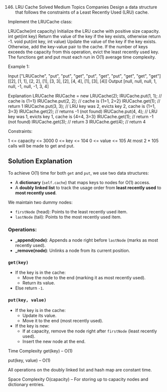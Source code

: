 146. LRU Cache
Solved
Medium
Topics
Companies
Design a data structure that follows the constraints of a Least Recently Used (LRU) cache.

Implement the LRUCache class:

LRUCache(int capacity) Initialize the LRU cache with positive size capacity.
int get(int key) Return the value of the key if the key exists, otherwise return -1.
void put(int key, int value) Update the value of the key if the key exists. Otherwise, add the key-value pair to the cache. If the number of keys exceeds the capacity from this operation, evict the least recently used key.
The functions get and put must each run in O(1) average time complexity.

 

Example 1:

Input
["LRUCache", "put", "put", "get", "put", "get", "put", "get", "get", "get"]
[[2], [1, 1], [2, 2], [1], [3, 3], [2], [4, 4], [1], [3], [4]]
Output
[null, null, null, 1, null, -1, null, -1, 3, 4]

Explanation
LRUCache lRUCache = new LRUCache(2);
lRUCache.put(1, 1); // cache is {1=1}
lRUCache.put(2, 2); // cache is {1=1, 2=2}
lRUCache.get(1);    // return 1
lRUCache.put(3, 3); // LRU key was 2, evicts key 2, cache is {1=1, 3=3}
lRUCache.get(2);    // returns -1 (not found)
lRUCache.put(4, 4); // LRU key was 1, evicts key 1, cache is {4=4, 3=3}
lRUCache.get(1);    // return -1 (not found)
lRUCache.get(3);    // return 3
lRUCache.get(4);    // return 4
 

Constraints:

1 <= capacity <= 3000
0 <= key <= 104
0 <= value <= 105
At most 2 * 105 calls will be made to get and put.

## Solution Explanation

To achieve O(1) time for both `get` and `put`, we use two data structures:

- A **dictionary** (`self.cache`) that maps keys to nodes for O(1) access.
- A **doubly linked list** to track the usage order from **least recently used** to **most recently used**.

We maintain two dummy nodes:
- `firstNode` (head): Points to the least recently used item.
- `lastNode` (tail): Points to the most recently used item.

### Operations:

- **_append(node)**: Appends a node right before `lastNode` (marks as most recently used).
- **_remove(node)**: Unlinks a node from its current position.

### `get(key)`
- If the key is in the cache:
  - Move the node to the end (marking it as most recently used).
  - Return its value.
- Else return `-1`.

### `put(key, value)`
- If the key is in the cache:
  - Update its value.
  - Move it to the end (most recently used).
- If the key is new:
  - If at capacity, remove the node right after `firstNode` (least recently used).
  - Insert the new node at the end.
 
Time Complexity
get(key) – O(1)

put(key, value) – O(1)

All operations on the doubly linked list and hash map are constant time.

Space Complexity
O(capacity) – For storing up to capacity nodes and dictionary entries.
